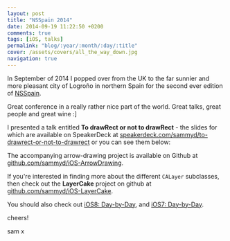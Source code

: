 ```yaml
---
layout: post
title: "NSSpain 2014"
date: 2014-09-19 11:22:50 +0200
comments: true
tags: [iOS, talks]
permalink: "blog/:year/:month/:day/:title"
cover: /assets/covers/all_the_way_down.jpg
navigation: true
---
```


In September of 2014 I popped over from the UK to the far sunnier and more
pleasant city of Logroño in northern Spain for the second ever edition of
[NSSpain](http://nsspain.com).

Great conference in a really rather nice part of the world. Great talks, great
people and great wine :]

<!-- more -->

I presented a talk entitled __To drawRect or not to drawRect__ - the slides for
which are available on SpeakerDeck at
[speakerdeck.com/sammyd/to-drawrect-or-not-to-drawrect](https://speakerdeck.com/sammyd/to-drawrect-or-not-to-drawrect)
or you can see them below:

<script async class="speakerdeck-embed" data-id="f3625e10996f01313e53426a9381af41" data-ratio="1.77777777777778" src="//speakerdeck.com/assets/embed.js"></script>

The accompanying arrow-drawing project is available on Github at
[github.com/sammyd/iOS-ArrowDrawing](https://github.com/sammyd/iOS-ArrowDrawing).

If you're interested in finding more about the different `CALayer` subclasses,
then check out the __LayerCake__ project on github at
[github.com/sammyd/iOS-LayerCake](https://github.com/sammyd/iOS-LayerCake).

You should also check out [iOS8: Day-by-Day](http://shinobicontrols.com/iOS8DayByDay),
and [iOS7: Day-by-Day](https://leanpub.com/iOS7daybyday).

cheers!

sam
x
